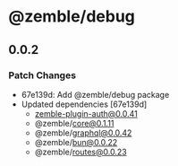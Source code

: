 # @zemble/debug

## 0.0.2

### Patch Changes

- 67e139d: Add @zemble/debug package
- Updated dependencies [67e139d]
  - zemble-plugin-auth@0.0.41
  - @zemble/core@0.1.11
  - @zemble/graphql@0.0.42
  - @zemble/bun@0.0.22
  - @zemble/routes@0.0.23
